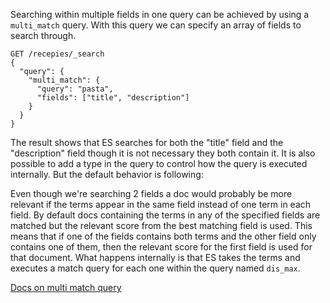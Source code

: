 Searching within multiple fields in one query can be achieved by using a `multi_match` query. With this query we can specify an array of fields to search through.
```
GET /recepies/_search
{
  "query": {
    "multi_match": {
      "query": "pasta",
      "fields": ["title", "description"]
    }
  }
}
```

The result shows that ES searches for both the "title" field and the "description" field though it is not necessary they both contain it. It is also possible to add a type in the query to control how the query is executed internally. But the default behavior is following:

Even though we're searching 2 fields a doc would probably be more relevant if the terms appear in the same field instead of one term in each field. By default docs containing the terms in any of the specified fields are matched but the relevant score from the best matching field is used. This means that if one of the fields contains both terms and the other field only contains one of them, then the relevant score for the first field is used for that document. What happens internally is that ES takes the terms and executes a match query for each one within the query named `dis_max`. 

[Docs on multi match query](https://www.elastic.co/guide/en/elasticsearch/reference/current/query-dsl-multi-match-query.html#multi-match-types)
